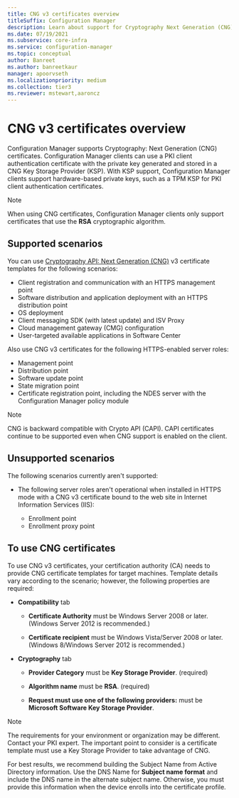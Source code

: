 ```yaml
---
title: CNG v3 certificates overview
titleSuffix: Configuration Manager
description: Learn about support for Cryptography Next Generation (CNG) v3 certificates for Configuration Manager clients and servers.
ms.date: 07/19/2021
ms.subservice: core-infra
ms.service: configuration-manager
ms.topic: conceptual
author: Banreet
ms.author: banreetkaur
manager: apoorvseth
ms.localizationpriority: medium
ms.collection: tier3
ms.reviewer: mstewart,aaroncz 
---
```


# CNG v3 certificates overview
<!-- 1356191 -->

Configuration Manager supports Cryptography: Next Generation (CNG) certificates. Configuration Manager clients can use a PKI client authentication certificate with the private key generated and stored in a CNG Key Storage Provider (KSP). With KSP support, Configuration Manager clients support hardware-based private keys, such as a TPM KSP for PKI client authentication certificates.

> [!NOTE]
> When using CNG certificates, Configuration Manager clients only support certificates that use the **RSA** cryptographic algorithm. <!-- 7836017 -->

## Supported scenarios

You can use [Cryptography API: Next Generation (CNG)](/windows/win32/seccng/cng-features) v3 certificate templates for the following scenarios:

- Client registration and communication with an HTTPS management point
- Software distribution and application deployment with an HTTPS distribution point
- OS deployment
- Client messaging SDK (with latest update) and ISV Proxy
- Cloud management gateway (CMG) configuration
- User-targeted available applications in Software Center<!-- MEMDocs#1576 -->

Also use CNG v3 certificates for the following HTTPS-enabled server roles: <!-- 1357314 -->

- Management point
- Distribution point
- Software update point
- State migration point
- Certificate registration point, including the NDES server with the Configuration Manager policy module <!--1357314-->

> [!NOTE]
> CNG is backward compatible with Crypto API (CAPI). CAPI certificates continue to be supported even when CNG support is enabled on the client.

## Unsupported scenarios

The following scenarios currently aren't supported:

- The following server roles aren't operational when installed in HTTPS mode with a CNG v3 certificate bound to the web site in Internet Information Services (IIS):

  - Enrollment point  
  - Enrollment proxy point  

## To use CNG certificates

To use CNG v3 certificates, your certification authority (CA) needs to provide CNG certificate templates for target machines. Template details vary according to the scenario; however, the following properties are required:

- **Compatibility** tab

  - **Certificate Authority** must be Windows Server 2008 or later. (Windows Server 2012 is recommended.)

  - **Certificate recipient** must be Windows Vista/Server 2008 or later. (Windows 8/Windows Server 2012 is recommended.)

- **Cryptography** tab

  - **Provider Category** must be **Key Storage Provider**. (required)

  - **Algorithm name** must be **RSA**. (required) <!-- 7836017 -->

  - **Request must use one of the following providers:** must be **Microsoft Software Key Storage Provider**.

> [!NOTE]
> The requirements for your environment or organization may be different. Contact your PKI expert. The important point to consider is a certificate template must use a Key Storage Provider to take advantage of CNG.

For best results, we recommend building the Subject Name from Active Directory information. Use the DNS Name for **Subject name format** and include the DNS name in the alternate subject name. Otherwise, you must provide this information when the device enrolls into the certificate profile.
